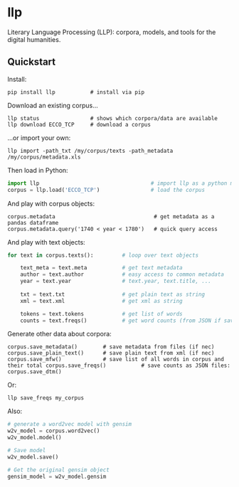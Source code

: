 # llp

Literary Language Processing (LLP): corpora, models, and tools for the digital humanities.

## Quickstart

Install:

```
pip install llp           # install via pip
```

Download an existing corpus...

```
llp status                # shows which corpora/data are available
llp download ECCO_TCP     # download a corpus
```

...or import your own:

```
llp import -path_txt /my/corpus/texts -path_metadata /my/corpus/metadata.xls
```

Then load in Python:

```python
import llp                                   # import llp as a python module
corpus = llp.load('ECCO_TCP')                # load the corpus
```

And play with corpus objects:

```
corpus.metadata                               # get metadata as a pandas dataframe
corpus.metadata.query('1740 < year < 1780')   # quick query access
```


And play with text objects:


```python
for text in corpus.texts():         # loop over text objects

    text_meta = text.meta           # get text metadata
    author = text.author            # easy access to common metadata
    year = text.year                # text.year, text.title, ...
    
    txt = text.txt                  # get plain text as string
    xml = text.xml                  # get xml as string

    tokens = text.tokens            # get list of words
    counts = text.freqs()           # get word counts (from JSON if saved)
```


Generate other data about corpora:

```
corpus.save_metadata()        # save metadata from files (if nec)
corpus.save_plain_text()      # save plain text from xml (if nec)
corpus.save_mfw()             # save list of all words in corpus and their total corpus.save_freqs()           # save counts as JSON files:
corpus.save_dtm()
```

Or:

```
llp save_freqs my_corpus
```



Also:




```python
# generate a word2vec model with gensim
w2v_model = corpus.word2vec()
w2v_model.model()

# Save model
w2v_model.save()

# Get the original gensim object
gensim_model = w2v_model.gensim
```

























